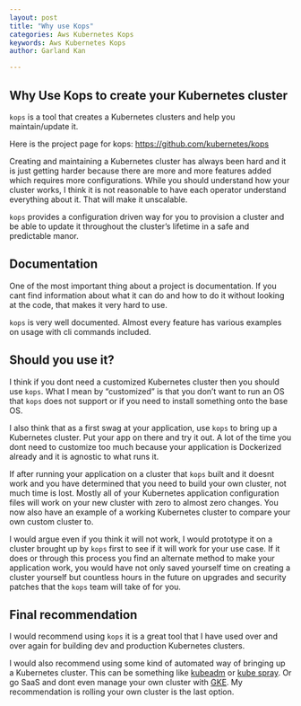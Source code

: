 ```yaml
---
layout: post
title: "Why use Kops"
categories: Aws Kubernetes Kops
keywords: Aws Kubernetes Kops
author: Garland Kan

---
```


## Why Use Kops to create your Kubernetes cluster

`kops` is a tool that creates a Kubernetes clusters and help you maintain/update it.

Here is the project page for kops: <https://github.com/kubernetes/kops>

Creating and maintaining a Kubernetes cluster has always been hard and it is just getting harder because there are more and more features added which requires more configurations. While you should understand how your cluster works, I think it is not reasonable to have each operator understand everything about it. That will make it unscalable.

`kops` provides a configuration driven way for you to provision a cluster and be able to update it throughout the cluster’s lifetime in a safe and predictable manor.

## Documentation

One of the most important thing about a project is documentation. If you cant find information about what it can do and how to do it without looking at the code, that makes it very hard to use.

`kops` is very well documented. Almost every feature has various examples on usage with cli commands included.

## Should you use it?

I think if you dont need a customized Kubernetes cluster then you should use `kops`. What I mean by “customized” is that you don’t want to run an OS that `kops` does not support or if you need to install something onto the base OS.

I also think that as a first swag at your application, use `kops` to bring up a Kubernetes cluster. Put your app on there and try it out. A lot of the time you dont need to customize too much because your application is Dockerized already and it is agnostic to what runs it.

If after running your application on a cluster that `kops` built and it doesnt work and you have determined that you need to build your own cluster, not much time is lost. Mostly all of your Kubernetes application configuration files will work on your new cluster with zero to almost zero changes. You now also have an example of a working Kubernetes cluster to compare your own custom cluster to.

I would argue even if you think it will not work, I would prototype it on a cluster brought up by `kops` first to see if it will work for your use case. If it does or through this process you find an alternate method to make your application work, you would have not only saved yourself time on creating a cluster yourself but countless hours in the future on upgrades and security patches that the `kops` team will take of for you.

## Final recommendation

I would recommend using `kops` it is a great tool that I have used over and over again for building dev and production Kubernetes clusters.

I would also recommend using some kind of automated way of bringing up a Kubernetes cluster. This can be something like [kubeadm][kubadm] or [kube spray][kube-spray]. Or go SaaS and dont even manage your own cluster with [GKE][gke]. My recommendation is rolling your own cluster is the last option.


[kubadm]: https://kubernetes.io/docs/setup/independent/create-cluster-kubeadm/
[kube-spray]: https://github.com/kubernetes-incubator/kubespray
[gke]: https://cloud.google.com/kubernetes-engine/